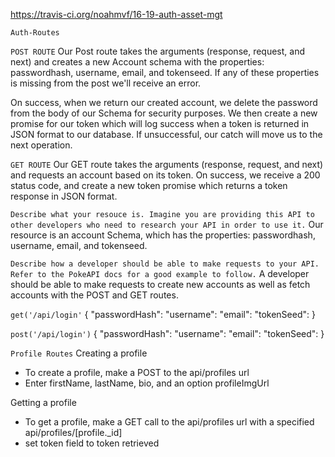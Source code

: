 https://travis-ci.org/noahmvf/16-19-auth-asset-mgt

`Auth-Routes` 

`POST ROUTE`
Our Post route takes the arguments (response, request, and next) and creates a new Account schema with the properties: passwordhash, username, email, and tokenseed. If any of these properties is missing from the post we'll receive an error. 

On success, when we return our created account, we delete the password from the body of our Schema for security purposes. We then create a new promise for our token which will log success when a token is returned in JSON format to our database. If unsuccessful, our catch will move us to the next operation.

`GET ROUTE`
Our GET route takes the arguments (response, request, and next) and requests an account based on its token. On success, we receive a 200 status code, and create a new token promise which returns a token response in JSON format.


`Describe what your resouce is. Imagine you are providing this API to other developers who need to research your API in order to use it.`
Our resource is an account Schema, which has the properties: passwordhash, username, email, and tokenseed.

`Describe how a developer should be able to make requests to your API. Refer to the PokeAPI docs for a good example to follow.`
A developer should be able to make requests to create new accounts as well as fetch accounts with the POST and GET routes. 

`get('/api/login'`
{
    "passwordHash":
    "username": 
    "email": 
    "tokenSeed":
}

`post('/api/login')`
{
    "passwordHash":
    "username": 
    "email": 
    "tokenSeed":
}

`Profile Routes`
Creating a profile
- To create a profile, make a POST to the api/profiles url
- Enter firstName, lastName, bio, and an option profileImgUrl 

Getting a profile
- To get a profile, make a GET call to the api/profiles url with a specified api/profiles/[profile._id]
- set token field to token retrieved

